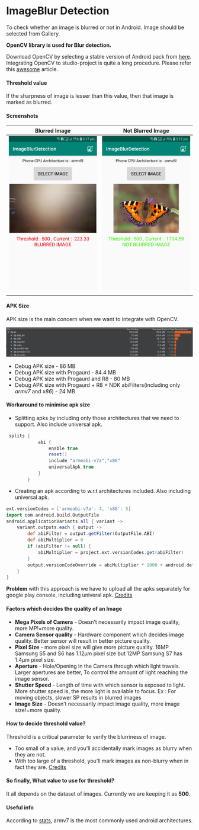 # ImageBlur Detection

To check whether an image is blurred or not in Android. Image should be selected from Gallery.

**OpenCV library is used for Blur detection.**

Download OpenCV by selecting a stable version of Android pack from [here](https://opencv.org/releases.html).
Integrating OpenCV to studio-project is quite a long procedure. Please refer this [awesome](https://medium.com/@sukritipaul005/a-beginners-guide-to-installing-opencv-android-in-android-studio-ea46a7b4f2d3) article.

#### Threshold value
If the sharpness of image is lesser than this value, then that image is marked as blurred.


#### Screenshots
Blurred Image | Not Blurred Image
------------ | -------------
<img src="Screenshot_blurred_image_ImageBlurDetection.jpg" width="250"> | <img src="Screenshot_not_blurred_image_ImageBlurDetection.jpg" width="250">



#### APK Size
APK size is the main concern when we want to integrate with OpenCV.

![Apk size](apk_size_screenshot.png)
* Debug APK size -  86 MB
* Debug APK size with Progaurd - 84.4 MB
* Debug APK size with Progaurd and R8 - 80 MB
* Debug APK size with Progaurd + R8 + NDK abiFilters(including only _armv7_ and _x86_)  - 24 MB


#### Workaround to minimise apk size
* Splitting apks by including only those architectures that we need to support. Also include universal apk.
```groovy
 splits {
            abi {
                enable true
                reset()
                include "armeabi-v7a","x86"
                universalApk true
            }
        }
 ```
 * Creating an apk according to w.r.t architectures included. Also including universal apk.
 ```groovy
 ext.versionCodes = ['armeabi-v7a': 4, 'x86': 5]
 import com.android.build.OutputFile
 android.applicationVariants.all { variant ->
     variant.outputs.each { output ->
         def abiFilter = output.getFilter(OutputFile.ABI)
         def abiMultiplier = 0
         if (abiFilter != null) {
             abiMultiplier = project.ext.versionCodes.get(abiFilter)
         }
         output.versionCodeOverride = abiMultiplier * 1000 + android.defaultConfig.versionCode
     }
 }
 ```

**Problem** with this approach is we have to upload all the apks separately for google play console, including univeral apk. [Credits](https://stackoverflow.com/a/45074929/5785930)

#### Factors which decides the quality of an Image
*  **Mega Pixels of Camera** - Doesn’t necessarily impact image quality, more MP!=more quality.
*  **Camera Sensor quality** - Hardware component which decides image quality. Better sensor will result in better picture quality.
*  **Pixel Size** - more pixel size will give more picture quality. 16MP Samsung S5 and S6 has 1.12µm pixel size but 12MP Samsung S7 has 1.4µm pixel size.
*  **Aperture** - Hole/Opening in the Camera through which light travels. Larger apertures are better, To control the amount of light reaching the image sensor. 
*  **Shutter Speed** - Length of time with which sensor is exposed to light. More shutter speed is, the more light is available to focus. Ex : For moving objects, slower SP results in blurred images
*  **Image Size** - Doesn’t necessarily impact image quality, more image size!=more quality.

#### How to decide threshold value? 
Threshold is a critical parameter to verify the blurriness of image.
* Too small of a value, and you’ll accidentally mark images as blurry when they are not.
* With too large of a threshold, you’ll mark images as non-blurry when in fact they are.
[Credits](https://www.pyimagesearch.com/2015/09/07/blur-detection-with-opencv/)

#### So finally, What value to use for threshold?
It all depends on the dataset of images. Currently we are keeping it as **500**.

#### Useful info
According to [stats](https://stackoverflow.com/a/33230181/5785930), armv7 is the most commonly used android architectures.